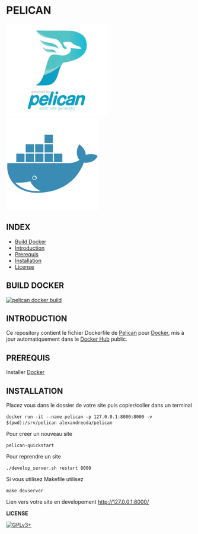# PELICAN

![pelican](https://raw.githubusercontent.com/oda-alexandre/pelican/master/img/logo-pelican.png) ![docker](https://raw.githubusercontent.com/oda-alexandre/pelican/master/img/logo-docker.png)


## INDEX

- [Build Docker](#BUILD)
- [Introduction](#INTRODUCTION)
- [Prerequis](#PREREQUIS)
- [Installation](#INSTALLATION)
- [License](#LICENSE)


## BUILD DOCKER

[![pelican docker build](https://img.shields.io/docker/build/alexandreoda/pelican.svg)](https://hub.docker.com/r/alexandreoda/pelican)


## INTRODUCTION

Ce repository contient le fichier Dockerfile de [Pelican](https://pelican.io/) pour [Docker](https://www.docker.com), mis à jour automatiquement dans le [Docker Hub](https://hub.docker.com/r/alexandreoda/pelican/) public.


## PREREQUIS

Installer [Docker](https://www.docker.com)


## INSTALLATION

Placez vous dans le dossier de votre site puis copier/coller dans un terminal

```
docker run -it --name pelican -p 127.0.0.1:8000:8000 -v $(pwd):/srv/pelican alexandreoda/pelican
```

Pour creer un nouveau site

```
pelican-quickstart
```

Pour reprendre un site

```
./develop_server.sh restart 8000
```

Si vous utilisez Makefile utilisez

```
make devserver
```

Lien vers votre site en developement http://127.0.0.1:8000/


**LICENSE**

[![GPLv3+](http://gplv3.fsf.org/gplv3-127x51.png)](https://github.com/oda-alexandre/pelican/blob/master/LICENSE)
